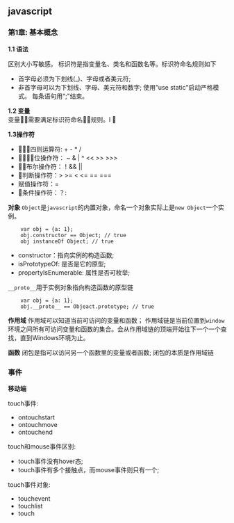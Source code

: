 ## javascript 


### 第1章: 基本概念
__1.1 语法__ 

区别大小写敏感。
标识符是指变量名、类名和函数名等。标识符命名规则如下
* 首字母必须为下划线(_)、字母或者美元符;
* 非首字母可以为下划线、字母、美元符和数字;
使用”use static"启动严格模式。
每条语句用“;"结束。

__1.2 变量__  
变量需要满足标识符命名规则。l



__1.3操作符__
* 四则运算符: + - * /
* 位操作符： ~ & | ^ << >> >>>
* 布尔操作符：！&& ||
* 判断操作符：> >= < <= == ===
* 赋值操作符：=
* 条件操作符：？:

 



__对象__
`Object`是`javascript`的内置对象，命名一个对象实际上是`new Object`一个实例。

```
    var obj = {a: 1};
    obj.constructor == Object; // true
    obj instanceOf Object; // true
```
* constructor：指向实例的构造函数;
* isPrototypeOf: 是否是它的原型;
* propertyIsEnumerable: 属性是否可枚举;

`__proto__`用于实例对象指向构造函数的原型链

```
    var obj = {a: 1};
    obj.__proto__ == Objeact.prototype; // true
```

__作用域__
作用域可以知道当前可访问的变量和函数；
作用域链是当前位置到`window`环境之间所有可访问变量和函数的集合。会从作用域链的顶端开始往下一个一个查找，直到Windows环境为止。


__函数__
闭包是指可以访问另一个函数里的变量或者函数; 闭包的本质是作用域链


### 事件

__移动端__  

touch事件:
* ontouchstart 
* ontouchmove
* ontouchend

touch和mouse事件区别:
* touch事件没有hover态;
* touch事件有多个接触点，而mouse事件则只有一个;

touch事件对象:
* touchevent
* touchlist
* touch


